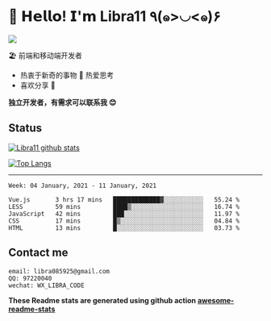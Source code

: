 # 🥳 𝗛𝗲𝗹𝗹𝗼! 𝗜'𝗺 Libra11 ٩(๑>◡<๑)۶

[![](https://img.shields.io/badge/-@Libra11-%23181717?style=flat-square&logo=github)](https://github.com/Libra11)

🏖 前端和移动端开发者

- 热衷于新奇的事物 🤩 热爱思考
- 喜欢分享 🧐

**独立开发者，有需求可以联系我 😊**

## Status

[![Libra11 github stats](https://github-readme-stats.vercel.app/api?username=Libra11&count_private=true&show_icons=true&theme=radical)](https://github.com/Libra11)

[![Top Langs](https://github-readme-stats.vercel.app/api/top-langs/?username=Libra11&theme=radical)](https://github.com/Libra11)

---

<!--START_SECTION:waka-->
```text
Week: 04 January, 2021 - 11 January, 2021

Vue.js       3 hrs 17 mins   █████████████▓░░░░░░░░░░░   55.24 % 
LESS         59 mins         ████▒░░░░░░░░░░░░░░░░░░░░   16.74 % 
JavaScript   42 mins         ███░░░░░░░░░░░░░░░░░░░░░░   11.97 % 
CSS          17 mins         █▒░░░░░░░░░░░░░░░░░░░░░░░   04.84 % 
HTML         13 mins         █░░░░░░░░░░░░░░░░░░░░░░░░   03.73 % 
```
<!--END_SECTION:waka-->

## Contact me

```text
email: libra085925@gmail.com
QQ: 97220040
wechat: WX_LIBRA_CODE
```

**These Readme stats are generated using github action [awesome-readme-stats](https://github.com/anmol098/waka-readme-stats)**
